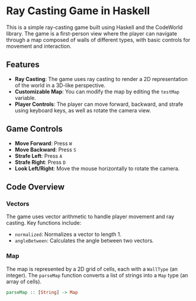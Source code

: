 # Ray Casting Game in Haskell

This is a simple ray-casting game built using Haskell and the CodeWorld library. The game is a first-person view where the player can navigate through a map composed of walls of different types, with basic controls for movement and interaction.

## Features

- **Ray Casting**: The game uses ray casting to render a 2D representation of the world in a 3D-like perspective.
- **Customizable Map**: You can modify the map by editing the `testMap` variable.
- **Player Controls**: The player can move forward, backward, and strafe using keyboard keys, as well as rotate the camera view.

## Game Controls

- **Move Forward**: Press `W`
- **Move Backward**: Press `S`
- **Strafe Left**: Press `A`
- **Strafe Right**: Press `D`
- **Look Left/Right**: Move the mouse horizontally to rotate the camera.

## Code Overview

### Vectors

The game uses vector arithmetic to handle player movement and ray casting. Key functions include:

- `normalized`: Normalizes a vector to length 1.
- `angleBetween`: Calculates the angle between two vectors.

### Map

The map is represented by a 2D grid of cells, each with a `WallType` (an integer). The `parseMap` function converts a list of strings into a `Map` type (an array of cells).

```haskell
parseMap :: [String] -> Map
